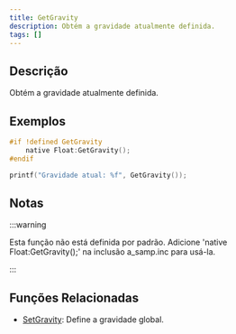 ```yaml
---
title: GetGravity
description: Obtém a gravidade atualmente definida.
tags: []
---
```


## Descrição

Obtém a gravidade atualmente definida.

## Exemplos

```c
#if !defined GetGravity
    native Float:GetGravity();
#endif

printf("Gravidade atual: %f", GetGravity());
```

## Notas

:::warning

Esta função não está definida por padrão. Adicione 'native Float:GetGravity();' na inclusão a_samp.inc para usá-la.

:::

## Funções Relacionadas

- [SetGravity](SetGravity): Define a gravidade global.
